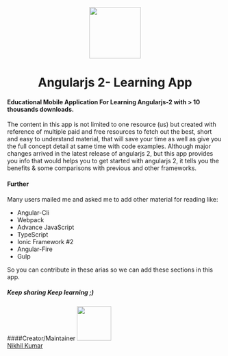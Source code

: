 <div align="center">
  <img width="120" height="120"
    src="https://cloud.githubusercontent.com/assets/10805658/22137054/bad69cfc-defe-11e6-8cce-5422364eee1c.png">
  <a href="https://github.com/webpack/webpack">
  </a>
  <h1>Angularjs 2- Learning App</h1>
</div>


#### Educational Mobile Application For Learning Angularjs-2 with > 10 thousands downloads.

The content in this app is not limited to one resource (us) but created with reference of multiple paid and free resources to fetch out the best, short and easy to understand material, that will save your time as well as give you the full concept detail at same time with code examples.
Although major changes arrived in the latest release of angularjs 2, but this app provides you info that would helps you to get started with angularjs 2, it tells you the benefits & some comparisons with previous and other frameworks.

#### Further 

Many users mailed me and asked me to add other material for reading like:
<ul>
<li>Angular-Cli</li>
<li>Webpack</li>
<li>Advance JavaScript</li>
<li>TypeScript</li>
<li>Ionic Framework #2</li>
<li>Angular-Fire</li>
<li>Gulp</li>
</ul>
So you can contribute in these arias so we can add these sections in this app.


<h5 style="text-style:italic">Keep sharing Keep learning ;)</h5>



####Creator/Maintainer
 <img width="80" height="80"
    src="https://cloud.githubusercontent.com/assets/10805658/22137654/5d7d1280-df02-11e6-8626-3facbdf3bb93.jpeg"><br>
    <a href="https://github.com/nikhilknoldus/">Nikhil Kumar</a>
